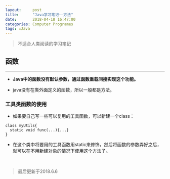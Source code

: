 ```yaml
---
layout:     post
title:      "Java学习笔记——方法"
date:       2018-04-18 16:47:00
categories: Computer Programes
tags: ๑Java
---
```


> 不适合人类阅读的学习笔记  

## 函数
---

- **Java中的函数没有默认参数，通过函数重载间接实现这个功能。**

- java没有在类外面定义的函数，所以一般都是方法。

### 工具类函数的使用

- 如果要自己写一些可以复用的工具函数，可以新建一个class：
```
class myUtils{
  static void func(...){...}
}
```
- 在这个类中将要用的工具函数用static来修饰，然后将函数的参数弄好之后，就可以在不用新建对象的情况下使用这个方法了。


<br>

> 最后更新于2018.6.6
